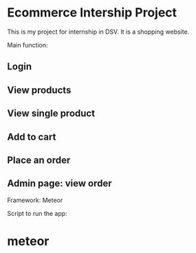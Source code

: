 # Ecommerce Intership Project

This is my project for internship in DSV. It is a shopping website.

Main function:

## Login
## View products
## View single product
## Add to cart
## Place an order
## Admin page: view order


Framework: Meteor

Script to run the app:
# meteor

